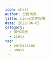 ```yaml
---
icon: shell
author: 白色犄角
title: Linux文件权限
date: 2022-06-05
category:
  - 操作系统
  - Linux
tag:
  - permission
  - umask
---
```


